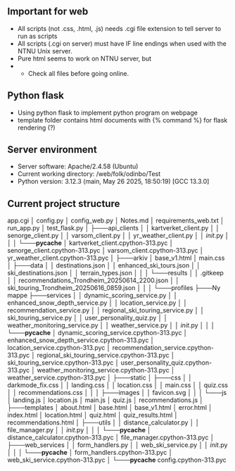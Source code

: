 ## Important for web
- All scripts (not .css, .html, .js) needs .cgi file extension to tell server to run as scripts
- All scripts (.cgi on server) must have lF line endings when used with the NTNU Unix server. 
- Pure html seems to work on NTNU server, but 
- - Check all files before going online. 


## Python flask
- Using python flask to implement python program on webpage
- template folder contains html documents with {% command %} for flask rendering (?)

## Server environment
- Server software: Apache/2.4.58 (Ubuntu)
- Current working directory: /web/folk/odinbo/Test
- Python version: 3.12.3 (main, May 26 2025, 18:50:19) [GCC 13.3.0]


## Current project structure
   app.cgi
│   config.py
│   config_web.py
│   Notes.md
│   requirements_web.txt
│   run_app.py
│   test_flask.py
│
├───api_clients
│   │   kartverket_client.py
│   │   senorge_client.py
│   │   varsom_client.py
│   │   yr_weather_client.py
│   │   _init_.py
│   │
│   └───__pycache__
│           kartverket_client.cpython-313.pyc
│           senorge_client.cpython-313.pyc
│           varsom_client.cpython-313.pyc
│           yr_weather_client.cpython-313.pyc
│
├───arkiv
│       base_v1.html
│       main.css
│
├───data
│   │   destinations.json
│   │   enhanced_ski_tours.json
│   │   ski_destinations.json
│   │   terrain_types.json
│   │
│   └───results
│       │   .gitkeep
│       │   recommendations_Trondheim_20250614_2200.json
│       │   ski_touring_Trondheim_20250616_0859.json
│       │
│       └───profiles
├───Ny mappe
├───services
│   │   dynamic_scoring_service.py
│   │   enhanced_snow_depth_service.py
│   │   location_service.py
│   │   recommendation_service.py
│   │   regional_ski_touring_service.py
│   │   ski_touring_service.py
│   │   user_personality_quiz.py
│   │   weather_monitoring_service.py
│   │   weather_service.py
│   │   _init_.py
│   │
│   └───__pycache__
│           dynamic_scoring_service.cpython-313.pyc
│           enhanced_snow_depth_service.cpython-313.pyc
│           location_service.cpython-313.pyc
│           recommendation_service.cpython-313.pyc
│           regional_ski_touring_service.cpython-313.pyc
│           ski_touring_service.cpython-313.pyc
│           user_personality_quiz.cpython-313.pyc
│           weather_monitoring_service.cpython-313.pyc
│           weather_service.cpython-313.pyc
│
├───static
│   ├───css
│   │       darkmode_fix.css
│   │       landing.css
│   │       location.css
│   │       main.css
│   │       quiz.css
│   │       recommendations.css
│   │
│   ├───images
│   │       favicon.svg
│   │
│   └───js
│           landing.js
│           location.js
│           main.js
│           quiz.js
│           recommendations.js
│
├───templates
│       about.html
│       base.html
│       base_v1.html
│       error.html
│       index.html
│       location.html
│       quiz.html
│       quiz_results.html
│       recommendations.html
│
├───utils
│   │   distance_calculator.py
│   │   file_manager.py
│   │   _init_.py
│   │
│   └───__pycache__
│           distance_calculator.cpython-313.pyc
│           file_manager.cpython-313.pyc
│
├───web_services
│   │   form_handlers.py
│   │   web_ski_service.py
│   │   _init_.py
│   │
│   └───__pycache__
│           form_handlers.cpython-313.pyc
│           web_ski_service.cpython-313.pyc
│
└───__pycache__
        config.cpython-313.pyc